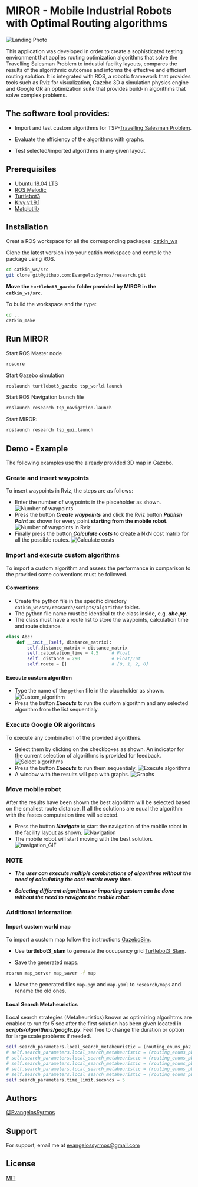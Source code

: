 # MIROR - Mobile Industrial Robots with Optimal Routing algorithms
![Landing Photo](https://user-images.githubusercontent.com/38979158/130687780-37381a41-d802-46c6-95ef-2d457f621d88.jpg)



This application was developed in order to create a sophisticated testing environment that applies routing optimization algorithms that solve the Travelling Salesman Problem to industial facility layouts, compares the results of the algorithmic outcomes and informs the effective and efficient routing solution. 
It is integrated with ROS, a robotic framework that provides tools such as Rviz for visualization, Gazebo 3D a simulation physics engine and Google OR an optimization suite that provides build-in algorithms that solve complex problems.

## The software tool provides:

- Import and test custom algorithms for TSP-[Travelling Salesman Problem](https://en.wikipedia.org/wiki/Travelling_salesman_problem).

- Evaluate the efficiency of the algorithms with graphs.

- Test selected/imported algorithms in any given layout.

## Prerequisites 
- [Ubuntu 18.04 LTS](https://releases.ubuntu.com/18.04.5/)
- [ROS Melodic](http://wiki.ros.org/melodic/Installation/Ubuntu)
- [Turtlebot3](https://github.com/ROBOTIS-GIT/turtlebot3)
- [Kivy v1.9.1](https://pypi.org/project/Kivy/1.9.1/)
- [Matplotlib](https://pypi.org/project/matplotlib/)


## Installation
Creat a ROS workspace for all the corresponding packages: [catkin_ws](http://wiki.ros.org/catkin/Tutorials/create_a_workspace)

Clone the latest version into your catkin workspace and compile the package using ROS.

```bash
cd catkin_ws/src
git clone git@github.com:EvangelosSyrmos/research.git
```
**Move the `turtlebot3_gazebo` folder provided by MIROR in the `catkin_ws/src`.**

To build the workspace and the type:
```bash
cd ..
catkin_make
```

## Run MIROR

Start ROS Master node

```bash
roscore
```

Start Gazebo simulation

```bash
roslaunch turtlebot3_gazebo tsp_world.launch
```

Start ROS Navigation launch file

```bash
roslaunch research tsp_navigation.launch
```

Start MIROR:

```bash
roslaunch research tsp_gui.launch
```


## Demo - Example 

The following examples use the already provided 3D map in Gazebo.

### Create and insert waypoints
To insert waypoints in Rviz, the steps are as follows:
- Enter the number of waypoints in the placeholder as shown.
![Number of waypoints](https://user-images.githubusercontent.com/38979158/130687972-c3069c3b-7450-4b4b-a723-641db6331f2a.jpg)
- Press the button ***Create waypoints*** and click the Rviz button ***Publish Point*** as shown for every point **starting from the mobile robot**.
![Number of waypoints in Rviz](https://user-images.githubusercontent.com/38979158/130677177-69d0c108-2b39-4093-bc13-cf03b79f5d8f.jpg)
- Finally press the button ***Calculate costs*** to create a NxN cost matrix for all the possible routes.
![Calculate costs](https://user-images.githubusercontent.com/38979158/130688056-effb3d21-2119-4f9a-99ce-5e5199e911b5.jpg)

### Import and execute custom algorithms
To import a custom algorithm and assess the performance in comparison to the provided some conventions must be followed.
#### Conventions:
- Create the python file in the specific directory `catkin_ws/src/research/scripts/algorithm/` folder.
- The python file name must be identical to the class inside, e.g. ***abc.py***.
- The class must have a route list to store the waypoints, calculation time and route distance.
```python
class Abc:
    def __init__(self, distance_matrix):
        self.distance_matrix = distance_matrix
        self.calculation_time = 4.5     # Float
        self._distance = 290            # Float/Int
        self.route = []                 # [0, 1, 2, 0] 

```
#### Execute custom algorithm
- Type the name of the `python` file in the placeholder as shown.
![Custom_algorithm](https://user-images.githubusercontent.com/38979158/130679903-41e42553-b065-4a64-881d-22ff2bb382fb.jpg)
- Press the button ***Execute*** to run the custom algorithm and any selected algorithm from the list sequentialy.

### Execute Google OR algorihtms
To execute any combination of the provided algorithms.
- Select them by clicking on the checkboxes as shown. An indicator for the current selection of algorithms is provided for feedback.
![Select algorithms](https://user-images.githubusercontent.com/38979158/130688147-50e70af8-6dc3-4694-87ad-6838ceea2bbc.jpg)
- Press the button ***Execute*** to run them sequentialy.
![Execute algorithms](https://user-images.githubusercontent.com/38979158/130680270-96692b82-b9ef-452b-b966-6e29cb95f47d.jpg)
-  A window with the results will pop with graphs.
![Graphs](https://user-images.githubusercontent.com/38979158/130678516-f50e4aa8-ca1f-43df-a576-81cfdbe7149d.jpg)

### Move mobile robot 
After the results have been shown the best algorithm will be selected based on the smallest route distance. If all the solutions are equal the algorithm with the fastes computation time will
selected.
- Press the button ***Navigate*** to start the navigation of the mobile robot in the facility layout as shown.
![Navigation](https://user-images.githubusercontent.com/38979158/130680972-d3079d0a-5956-4eb9-ab60-23e26d07cd73.jpg)
- The mobile robot will start moving with the best solution.
![navigation_GIF](https://user-images.githubusercontent.com/38979158/130684313-0fd0054a-7391-468c-9273-7768a4b65486.gif)

### NOTE
- ***The user can execute multiple combinations of algorithms without the need of calculating the cost matrix every time.***

- ***Selecting different algorithms or importing custom can be done without the need to navigate the mobile robot.***

### Additional Information
#### Import custom world map
To import a custom map follow the instructions [GazeboSim](http://gazebosim.org/tutorials?tut=ros_roslaunch).
- Use **turtlebot3_slam** to generate the occupancy grid [Turtlebot3_Slam](https://emanual.robotis.com/docs/en/platform/turtlebot3/slam/#run-slam-node).

- Save the generated maps.
```bash
rosrun map_server map_saver -f map
```
- Move the generated files `map.pgm` and `map.yaml` to `research/maps` and rename the old ones.

#### Local Search Metaheuristics
Local search strategies (Metaheuristics) known as optimizing algorihtms are enabled to run for 5 sec after the first solution has been given located in ***scripts/algorithms/google.py***.
Feel free to change the duration or option for large scale problems if needed.
```python
self.search_parameters.local_search_metaheuristic = (routing_enums_pb2.LocalSearchMetaheuristic.GUIDED_LOCAL_SEARCH)
# self.search_parameters.local_search_metaheuristic = (routing_enums_pb2.LocalSearchMetaheuristic.AUTOMATIC)
# self.search_parameters.local_search_metaheuristic = (routing_enums_pb2.LocalSearchMetaheuristic.GREEDY_DESCENT)
# self.search_parameters.local_search_metaheuristic = (routing_enums_pb2.LocalSearchMetaheuristic.SIMULATED_ANNEALING)
# self.search_parameters.local_search_metaheuristic = (routing_enums_pb2.LocalSearchMetaheuristic.TABU_SEARCH)
# self.search_parameters.local_search_metaheuristic = (routing_enums_pb2.LocalSearchMetaheuristic.OBJECTIVE_TABU_SEARCH)
self.search_parameters.time_limit.seconds = 5
```
## Authors

[@EvangelosSyrmos](https://github.com/EvangelosSyrmos)

  
## Support

For support, email me at evangelossyrmos@gmail.com

  
## License
[MIT](https://choosealicense.com/licenses/mit/)

  
